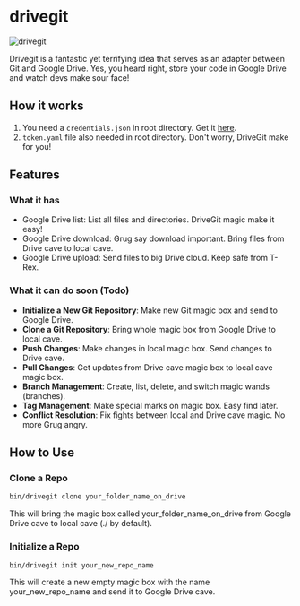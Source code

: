 # drivegit

![drivegit](https://github.com/loftwah/drivegit/assets/19922556/6b63ed33-eaa2-4e50-ab38-99dca48d809f)

Drivegit is a fantastic yet terrifying idea that serves as an adapter between Git and Google Drive. Yes, you heard right, store your code in Google Drive and watch devs make sour face!

## How it works

1. You need a `credentials.json` in root directory. Get it [here](https://developers.google.com/drive/api/v3/quickstart/js).
2. `token.yaml` file also needed in root directory. Don't worry, DriveGit make for you!

## Features

### What it has

- Google Drive list: List all files and directories. DriveGit magic make it easy!
- Google Drive download: Grug say download important. Bring files from Drive cave to local cave.
- Google Drive upload: Send files to big Drive cloud. Keep safe from T-Rex.

### What it can do soon (Todo)

- **Initialize a New Git Repository**: Make new Git magic box and send to Google Drive.
- **Clone a Git Repository**: Bring whole magic box from Google Drive to local cave.
- **Push Changes**: Make changes in local magic box. Send changes to Drive cave.
- **Pull Changes**: Get updates from Drive cave magic box to local cave magic box.
- **Branch Management**: Create, list, delete, and switch magic wands (branches).
- **Tag Management**: Make special marks on magic box. Easy find later.
- **Conflict Resolution**: Fix fights between local and Drive cave magic. No more Grug angry.

## How to Use

### Clone a Repo

```bash
bin/drivegit clone your_folder_name_on_drive
```

This will bring the magic box called your_folder_name_on_drive from Google Drive cave to local cave (./ by default).

### Initialize a Repo

```bash
bin/drivegit init your_new_repo_name
```

This will create a new empty magic box with the name your_new_repo_name and send it to Google Drive cave.

